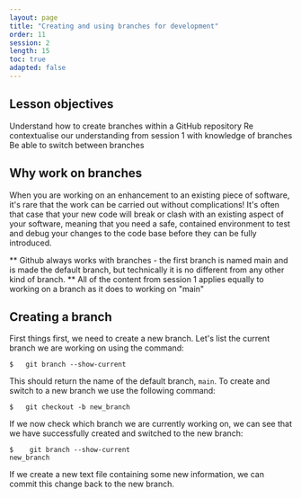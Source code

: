 ```yaml
---
layout: page
title: "Creating and using branches for development"
order: 11
session: 2
length: 15
toc: true
adapted: false
---
```


## Lesson objectives

Understand how to create branches within a GitHub repository
Re contextualise our understanding from session 1 with knowledge of branches
Be able to switch between branches

## Why work on branches

When you are working on an enhancement to an existing piece of software, it's rare that the work can be carried out without complications! It's often that case that your new code will break or clash with an existing aspect of your software, meaning that you need a safe, contained environment to test and debug your changes to the code base before they can be fully introduced.

** Github always works with branches - the first branch is named main and is made the default branch, but technically it is no different from any other kind of branch.
** All of the content from session 1 applies equally to working on a branch as it does to working on "main"


## Creating a branch

First things first, we need to create a new branch. Let's list the current branch we are working on using the command:
```
$   git branch --show-current
```
This should return the name of the default branch, ```main```.
To create and switch to a new branch we use the following command:
```
$   git checkout -b new_branch
```
If we now check which branch we are currently working on, we can see that we have successfully created and switched to the new branch: 

```
$    git branch --show-current
new_branch
```

If we create a new text file containing some new information, we can commit this change back to the new branch.